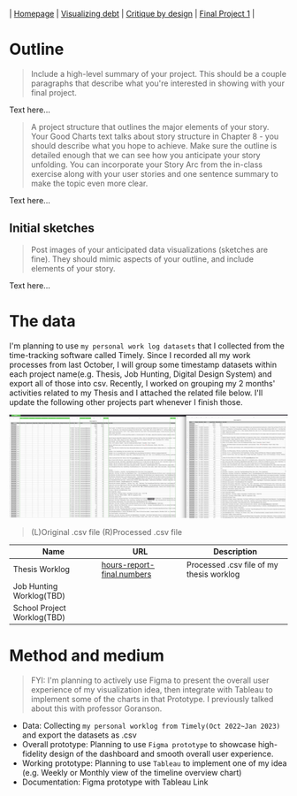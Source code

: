 | [Homepage](https://yeonjin-park.github.io/portfolio/) | [Visualizing debt](/dataviz2.md) | [Critique by design](/dataviz3.md) | [Final Project 1](/final-1.md) |


# Outline
> Include a high-level summary of your project.  This should be a couple paragraphs that describe what you're interested in showing with your final project. 
 
Text here...

> A project structure that outlines the major elements of your story.  Your Good Charts text talks about story structure in Chapter 8 - you should describe what you hope to achieve.  Make sure the outline is detailed enough that we can see how you anticipate your story unfolding.  You can incorporate your Story Arc from the in-class exercise along with your user stories and one sentence summary to make the topic even more clear. 

Text here...

## Initial sketches
> Post images of your anticipated data visualizations (sketches are fine). They should mimic aspects of your outline, and include elements of your story.  

Text here...

# The data
I'm planning to use `my personal work log datasets` that I collected from the time-tracking software called Timely. Since I recorded all my work processes from last October, I will group some timestamp datasets within each project name(e.g. Thesis, Job Hunting, Digital Design System) and export all of those into csv. Recently, I worked on grouping my 2 months' activities related to my Thesis and I attached the related file below. I'll update the following other projects part whenever I finish those. 

![Export_1](export-3.png)
> (L)Original .csv file (R)Processed .csv file

| Name | URL | Description |
|------|-----|-------------|
|   Thesis Worklog  |  [hours-report-final.numbers](https://github.com/yeonjin-park/portfolio/blob/295ed18e6aaaf0bd2593fd8631ef7eec06a72e7a/hours-report-final.numbers)   |      Processed .csv file of my thesis worklog       |
|   Job Hunting Worklog(TBD)   |     |             |
|   School Project Worklog(TBD)   |     |             |

# Method and medium
> FYI: I'm planning to actively use Figma to present the overall user experience of my visualization idea, then integrate with Tableau to implement some of the charts in that Prototype. I previously talked about this with professor Goranson.


- Data: Collecting `my personal worklog from Timely(Oct 2022~Jan 2023)` and export the datasets as .csv
- Overall prototype: Planning to use `Figma prototype` to showcase high-fidelity design of the dashboard and smooth overall user experience.
- Working prototype: Planning to use `Tableau` to implement one of my idea (e.g. Weekly or Monthly view of the timeline overview chart)
- Documentation: Figma prototype with Tableau Link  

